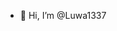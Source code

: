 - 👋 Hi, I’m @Luwa1337

<!---
Luwa1337/Luwa1337 is a ✨ special ✨ repository because its `README.md` (this file) appears on your GitHub profile.
You can click the Preview link to take a look at your changes.
--->
